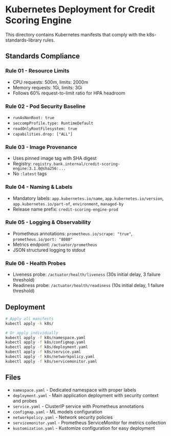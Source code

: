 # Kubernetes Deployment for Credit Scoring Engine

This directory contains Kubernetes manifests that comply with the k8s-standards-library rules.

## Standards Compliance

### Rule 01 - Resource Limits
- CPU requests: 500m, limits: 2000m
- Memory requests: 1Gi, limits: 3Gi
- Follows 60% request-to-limit ratio for HPA headroom

### Rule 02 - Pod Security Baseline
- `runAsNonRoot: true`
- `seccompProfile.type: RuntimeDefault`
- `readOnlyRootFilesystem: true`
- `capabilities.drop: ["ALL"]`

### Rule 03 - Image Provenance
- Uses pinned image tag with SHA digest
- Registry: `registry.bank.internal/credit-scoring-engine:3.1.0@sha256:...`
- No `:latest` tags

### Rule 04 - Naming & Labels
- Mandatory labels: `app.kubernetes.io/name`, `app.kubernetes.io/version`, `app.kubernetes.io/part-of`, `environment`, `managed-by`
- Release name prefix: `credit-scoring-engine-prod`

### Rule 05 - Logging & Observability
- Prometheus annotations: `prometheus.io/scrape: "true"`, `prometheus.io/port: "8080"`
- Metrics endpoint: `/actuator/prometheus`
- JSON structured logging to stdout

### Rule 06 - Health Probes
- Liveness probe: `/actuator/health/liveness` (30s initial delay, 3 failure threshold)
- Readiness probe: `/actuator/health/readiness` (10s initial delay, 1 failure threshold)

## Deployment

```bash
# Apply all manifests
kubectl apply -k k8s/

# Or apply individually
kubectl apply -f k8s/namespace.yaml
kubectl apply -f k8s/configmap.yaml
kubectl apply -f k8s/deployment.yaml
kubectl apply -f k8s/service.yaml
kubectl apply -f k8s/networkpolicy.yaml
kubectl apply -f k8s/servicemonitor.yaml
```

## Files

- `namespace.yaml` - Dedicated namespace with proper labels
- `deployment.yaml` - Main application deployment with security context and probes
- `service.yaml` - ClusterIP service with Prometheus annotations
- `configmap.yaml` - ML models configuration
- `networkpolicy.yaml` - Network security policies
- `servicemonitor.yaml` - Prometheus ServiceMonitor for metrics collection
- `kustomization.yaml` - Kustomize configuration for easy deployment
